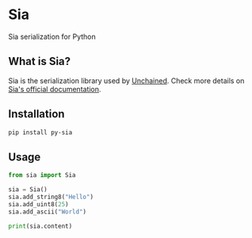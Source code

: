 # Sia

Sia serialization for Python

## What is Sia?

Sia is the serialization library used by [Unchained](https://github.com/TimeleapLabs/unchained). Check more details on [Sia's official documentation](https://timeleap.swiss/docs/products/sia).

## Installation

```bash
pip install py-sia
```

## Usage

```python
from sia import Sia

sia = Sia()
sia.add_string8("Hello")
sia.add_uint8(25)
sia.add_ascii("World")

print(sia.content)
```
